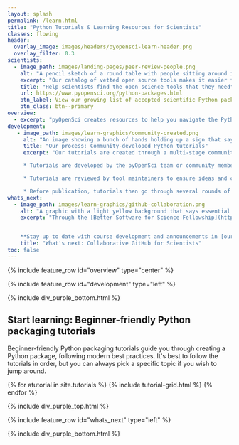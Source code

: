 ```yaml
---
layout: splash
permalink: /learn.html
title: "Python Tutorials & Learning Resources for Scientists"
classes: flowing
header:
  overlay_image: images/headers/pyopensci-learn-header.png
  overlay_filter: 0.3
scientists:
  - image_path: images/landing-pages/peer-review-people.png
    alt: "A pencil sketch of a round table with people sitting around it from different backgrounds working on laptops and also writing together."
    excerpt: "Our catalog of vetted open source tools makes it easier for scientists to find the trusted tools that they need to develop their open science workflows."
    title: "Help scientists find the open science tools that they need"
    url: https://www.pyopensci.org/python-packages.html
    btn_label: View our growing list of accepted scientific Python packages
    btn_class: btn--primary
overview:
  - excerpt: "pyOpenSci creates resources to help you navigate the Python packaging ecosystem with ease. Our materials are community developed and go through extensive technical and pedagogical review."
development:
   - image_path: images/learn-graphics/community-created.png
     alt: "An image showing a bunch of hands holding up a sign that says Community Developed. the background is dark purple with a few green decorative items."
     title: "Our process: Community-developed Python tutorials"
     excerpt: "Our tutorials are created through a multi-stage community review process.

     * Tutorials are developed by the pyOpenSci team or community members.

     * Tutorials are reviewed by tool maintainers to ensure ideas and concepts are accurate.

     * Before publication, tutorials then go through several rounds of community review for accuracy, usability and accessibility."
whats_next:
  - image_path: images/learn-graphics/github-collaboration.png
    alt: "A graphic with a light yellow background that says essential collaboration skills for scientists - using GitHub. On the right there is a man and a woman sitting at a tall table with laptops working."
    excerpt: "Through the [Better Software for Science Fellowship](https://bssw.io/pages/bssw-fellowship-program) we will be developing lessons focused on teaching core GitHub collaboration skills needed for both contributing to open source software and for working in an open science team environment.


    **Stay up to date with course development and announcements in [our Discourse community](https://pyopensci.discourse.group/), as well as on [Fosstodon](https://fosstodon.org/@pyOpenSci) and [LinkedIn](https://www.linkedin.com/company/pyopensci/)**"
    title: "What's next: Collaborative GitHub for Scientists"
toc: false
---
```


{% include feature_row id="overview" type="center" %}

<div class="pyos-section purple">
<div class="content" markdown="1">

{% include feature_row id="development" type="left" %}

</div>
</div>

{% include div_purple_bottom.html  %}

<div class="pyos-section">
<div class="content" markdown="1">
<!-- Feature wrapper has a clear both -->
<div class="feature__wrapper padded" markdown="1">

## Start learning: Beginner-friendly Python packaging tutorials

Beginner-friendly Python packaging tutorials guide you through creating a Python package, following modern best practices. It's best to follow the tutorials in order, but you can always pick a specific topic if you wish to jump around.

<div class="tutorial__container">
{% for atutorial in site.tutorials %}
  {% include tutorial-grid.html  %}
{% endfor %}
</div>


</div>
</div>
</div>

{% include div_purple_top.html  %}

<div class="pyos-section purple">
<div class="content" markdown="1">

{% include feature_row id="whats_next" type="left" %}
</div>
</div>

{% include div_purple_bottom.html  %}
